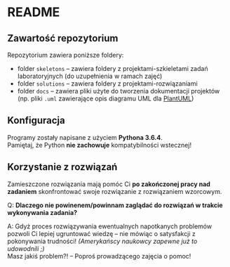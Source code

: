 # README #

## Zawartość repozytorium ##

Repozytorium zawiera poniższe foldery:

  * folder `skeletons` – zawiera foldery z projektami-szkieletami zadań laboratoryjnych (do uzupełnienia w ramach zajęć)  
  * folder `solutions` – zawiera foldery z projektami-rozwiązaniami  
  * folder `docs` – zawiera pliki użyte do tworzenia dokumentacji projektów (np. pliki `.uml` zawierające opis diagramu UML dla [PlantUML](http://www.plantuml.com/))

## Konfiguracja ##

Programy zostały napisane z użyciem **Pythona 3.6.4**.  
Pamiętaj, że Python **nie zachowuje** kompatybilności wstecznej!

## Korzystanie z rozwiązań ##

Zamieszczone rozwiązania mają pomóc Ci **po zakończonej pracy nad zadaniem** skonfrontować swoje rozwiązanie z rozwiązaniem wzorcowym.

Q: **Dlaczego nie powinenem/powinnam zaglądać do rozwiązań w trakcie wykonywania zadania?**

A: Gdyż proces rozwiązywania ewentualnych napotkanych problemów pozwoli Ci lepiej ugruntować wiedzę – nie mówiąc o satysfakcji z pokonywania trudności!  _(Amerykańscy naukowcy zapewne już to udowodnili ;)_  
Masz jakiś problem?! – Poproś prowadzącego zajęcia o pomoc!
